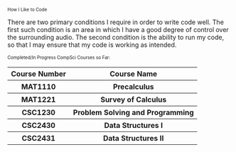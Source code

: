 <!DOCTYPE html>
<html>
  <p style="font-size:10px;">
      How I Like to Code
  </p>
  <p>
    There are two primary conditions I require in order to write code well. The first such condition is an area in which I have a good degree of control over the surrounding audio. The second condition is the ability to run my code, so that I may ensure that my code is working as intended.
  </p>
    <p style="font-size:10px;">
      Completed/In Progress CompSci Courses so Far:
    </p>
  <table>
    <tr>
      <th>Course Number</th>
      <th>Course Name</th>
    </tr>
    <tr>
      <th>MAT1110</th>
      <th>Precalculus</th>
    </tr>
    <tr>
      <th>MAT1221</th>
      <th>Survey of Calculus</th>
    </tr>
    <tr>
      <th>CSC1230</th>
      <th>Problem Solving and Programming</th>
    </tr>
    <tr>
      <th>CSC2430</th>
      <th>Data Structures I</th>
    </tr>
    <tr>
      <th>CSC2431</th>
      <th>Data Structures II</th>
    </tr>
  </table>
</html>
